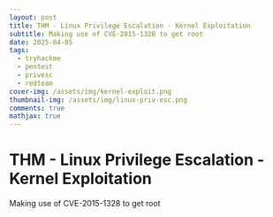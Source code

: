 ```yaml
---
layout: post
title: THM - Linux Privilege Escalation - Kernel Exploitation
subtitle: Making use of CVE-2015-1328 to get root
date: 2025-04-05
tags:
  - tryhackme
  - pentest
  - privesc
  - redteam
cover-img: /assets/img/kernel-exploit.png
thumbnail-img: /assets/img/linux-priv-esc.png
comments: true
mathjax: true
---
```



# THM - Linux Privilege Escalation - Kernel Exploitation

Making use of CVE-2015-1328 to get root

